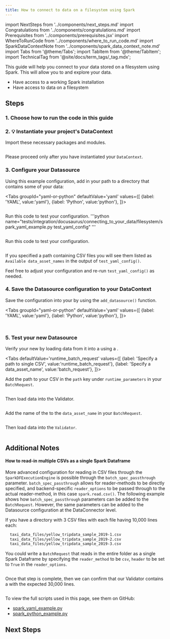 ```yaml
---
title: How to connect to data on a filesystem using Spark
---
```


import NextSteps from '../components/next_steps.md'
import Congratulations from '../components/congratulations.md'
import Prerequisites from '../components/prerequisites.jsx'
import WhereToRunCode from '../components/where_to_run_code.md'
import SparkDataContextNote from '../components/spark_data_context_note.md'
import Tabs from '@theme/Tabs';
import TabItem from '@theme/TabItem';
import TechnicalTag from '@site/docs/term_tags/_tag.mdx';

This guide will help you connect to your data stored on a filesystem using Spark.
This will allow you to <TechnicalTag tag="validation" text="Validate" /> and explore your data.

<Prerequisites>

- Have access to a working Spark installation
- Have access to data on a filesystem

</Prerequisites>

## Steps

### 1. Choose how to run the code in this guide

<WhereToRunCode />

### 2. 💡 Instantiate your project's DataContext

Import these necessary packages and modules.

```python name="tests/integration/docusaurus/connecting_to_your_data/filesystem/spark_yaml_example.py imports"
```

<SparkDataContextNote />

Please proceed only after you have instantiated your `DataContext`.

### 3. Configure your Datasource

Using this example configuration, add in your path to a directory that contains some of your data:

<Tabs
  groupId="yaml-or-python"
  defaultValue='yaml'
  values={[
  {label: 'YAML', value:'yaml'},
  {label: 'Python', value:'python'},
  ]}>
  <TabItem value="yaml">

```python name="tests/integration/docusaurus/connecting_to_your_data/filesystem/spark_yaml_example.py yaml"
```

Run this code to test your configuration.
'''python name="tests/integration/docusaurus/connecting_to_your_data/filesystem/spark_yaml_example.py test_yaml_config"
'''

</TabItem>
<TabItem value="python">

```python name="tests/integration/docusaurus/connecting_to_your_data/filesystem/spark_python_example.py python"
```

Run this code to test your configuration.

```python name="tests/integration/docusaurus/connecting_to_your_data/filesystem/spark_python_example.py test_yaml_config"
```

</TabItem>
</Tabs>

If you specified a path containing CSV files you will see them listed as `Available data_asset_names` in the output of `test_yaml_config()`.

Feel free to adjust your configuration and re-run `test_yaml_config()` as needed.

### 4. Save the Datasource configuration to your DataContext

Save the configuration into your <TechnicalTag tag="data_context" text="Data Context" /> by using the `add_datasource()` function.

<Tabs
  groupId="yaml-or-python"
  defaultValue='yaml'
  values={[
  {label: 'YAML', value:'yaml'},
  {label: 'Python', value:'python'},
  ]}>

<TabItem value="yaml">

```python name="tests/integration/docusaurus/connecting_to_your_data/filesystem/spark_yaml_example.py test_yaml_config"
```

</TabItem>
<TabItem value="python">

```python name="tests/integration/docusaurus/connecting_to_your_data/filesystem/spark_python_example.py add_datasource"
```

</TabItem>
</Tabs>

### 5. Test your new Datasource

Verify your new <TechnicalTag tag="datasource" text="Datasource" /> by loading data from it into a <TechnicalTag tag="validator" text="Validator" /> using a <TechnicalTag tag="batch_request" text="Batch Request" />.

<Tabs
  defaultValue='runtime_batch_request'
  values={[
  {label: 'Specify a path to single CSV', value:'runtime_batch_request'},
  {label: 'Specify a data_asset_name', value:'batch_request'},
  ]}>
  <TabItem value="runtime_batch_request">

Add the path to your CSV in the `path` key under `runtime_parameters` in your `BatchRequest`.
```python name="tests/integration/docusaurus/connecting_to_your_data/filesystem/spark_yaml_example.py runtime_batch_request"
```

Then load data into the Validator.

```python name="tests/integration/docusaurus/connecting_to_your_data/filesystem/spark_yaml_example.py runtime_batch_request validator"
```

  </TabItem>
  <TabItem value="batch_request">

Add the name of the <TechnicalTag tag="data_asset" text="Data Asset" /> to the `data_asset_name` in your `BatchRequest`.

```python name="tests/integration/docusaurus/connecting_to_your_data/filesystem/spark_yaml_example.py batch_request"
```

Then load data into the `Validator`.
```python name="tests/integration/docusaurus/connecting_to_your_data/filesystem/spark_yaml_example.py batch_request validator"
```

  </TabItem>
</Tabs>


<Congratulations />

## Additional Notes

#### How to read-in multiple CSVs as a single Spark Dataframe

More advanced configuration for reading in CSV files through the `SparkDFExecutionEngine` is possible through the `batch_spec_passthrough` parameter.  `batch_spec_passthrough` allows for reader-methods to be directly specified, 
and backend-specific `reader_options` to be passed through to the actual reader-method, in this case `spark.read.csv()`. The following example shows how `batch_spec_passthrough` parameters can be added to the `BatchRequest`. However,
the same parameters can be added to the Datasource configuration at the DataConnector level. 

If you have a directory with 3 CSV files with each file having 10,000 lines each: 

```bash
  taxi_data_files/yellow_tripdata_sample_2019-1.csv
  taxi_data_files/yellow_tripdata_sample_2019-2.csv
  taxi_data_files/yellow_tripdata_sample_2019-3.csv
```

You could write a `BatchRequest` that reads in the entire folder as a single Spark Dataframe by specifying the `reader_method` to be `csv`, `header` to be set to `True` in the `reader_options`. 

```python name="tests/integration/docusaurus/connecting_to_your_data/filesystem/spark_python_example.py batch_request directory"
```

Once that step is complete, then we can confirm that our Validator contains a <TechnicalTag tag="batch" text="Batch" /> with the expected 30,000 lines. 

```python name="tests/integration/docusaurus/connecting_to_your_data/filesystem/spark_python_example.py batch_request directory validator"
```

To view the full scripts used in this page, see them on GitHub:

- [spark_yaml_example.py](https://github.com/great-expectations/great_expectations/blob/develop/tests/integration/docusaurus/connecting_to_your_data/filesystem/spark_yaml_example.py)
- [spark_python_example.py](https://github.com/great-expectations/great_expectations/blob/develop/tests/integration/docusaurus/connecting_to_your_data/filesystem/spark_python_example.py)

## Next Steps

<NextSteps />
